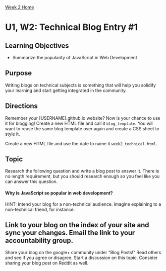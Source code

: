 [Week 2 Home](week_2)

# U1, W2: Technical Blog Entry #1

## Learning Objectives
- Summarize the popularity of JavaScript in Web Development

## Purpose
Writing blogs on technical subjects is something that will help you solidify your learning and start getting integrated in the community. 

## Directions
Remember your [USERNAME].github.io website? Now is your chance to use it for blogging! Create a new HTML file and call it `blog_template`. You will want to reuse the same blog template over again and create a CSS sheet to style it. 

Create a new HTML file and use the date to name it `week2_technical.html`. 

## Topic
Research the following question and write a blog post to answer it. There is no length requirement, but you should research enough so you feel like you can answer this question. 

#### Why is JavaScript so popular in web development?

HINT: Intend your blog for a non-technical audience. Imagine explaining to a non-technical friend, for instance. 


## Link to your blog on the index of your site and sync your changes. Email the link to your accountability group.
Share your blog on the google+ community under "Blog Posts!" Read others and see if you agree or disagree. Start a discussion on this topic.  Consider sharing your blog post on Reddit as well.


